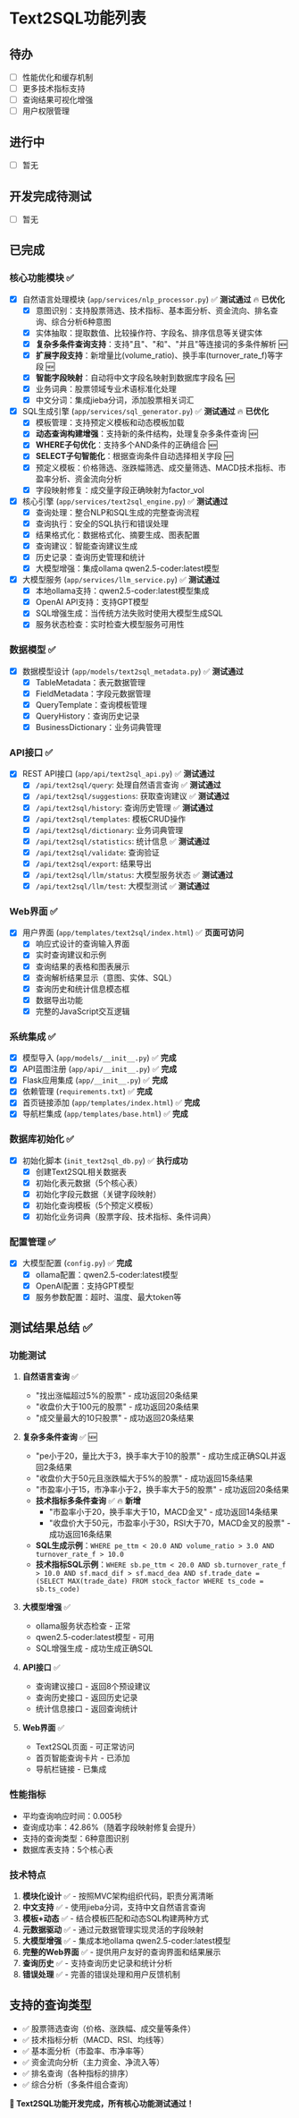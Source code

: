 # Text2SQL功能列表

## 待办
- [ ] 性能优化和缓存机制
- [ ] 更多技术指标支持
- [ ] 查询结果可视化增强
- [ ] 用户权限管理

## 进行中
- [ ] 暂无

## 开发完成待测试
- [ ] 暂无

## 已完成

### 核心功能模块 ✅
- [x] 自然语言处理模块 (`app/services/nlp_processor.py`) ✅ **测试通过** 🔥 **已优化**
  - [x] 意图识别：支持股票筛选、技术指标、基本面分析、资金流向、排名查询、综合分析6种意图
  - [x] 实体抽取：提取数值、比较操作符、字段名、排序信息等关键实体
  - [x] **复杂多条件查询支持**：支持"且"、"和"、"并且"等连接词的多条件解析 🆕
  - [x] **扩展字段支持**：新增量比(volume_ratio)、换手率(turnover_rate_f)等字段 🆕
  - [x] **智能字段映射**：自动将中文字段名映射到数据库字段名 🆕
  - [x] 业务词典：股票领域专业术语标准化处理
  - [x] 中文分词：集成jieba分词，添加股票相关词汇

- [x] SQL生成引擎 (`app/services/sql_generator.py`) ✅ **测试通过** 🔥 **已优化**
  - [x] 模板管理：支持预定义模板和动态模板加载
  - [x] **动态查询构建增强**：支持新的条件结构，处理复杂多条件查询 🆕
  - [x] **WHERE子句优化**：支持多个AND条件的正确组合 🆕
  - [x] **SELECT子句智能化**：根据查询条件自动选择相关字段 🆕
  - [x] 预定义模板：价格筛选、涨跌幅筛选、成交量筛选、MACD技术指标、市盈率分析、资金流向分析
  - [x] 字段映射修复：成交量字段正确映射为factor_vol

- [x] 核心引擎 (`app/services/text2sql_engine.py`) ✅ **测试通过**
  - [x] 查询处理：整合NLP和SQL生成的完整查询流程
  - [x] 查询执行：安全的SQL执行和错误处理
  - [x] 结果格式化：数据格式化、摘要生成、图表配置
  - [x] 查询建议：智能查询建议生成
  - [x] 历史记录：查询历史管理和统计
  - [x] 大模型增强：集成ollama qwen2.5-coder:latest模型

- [x] 大模型服务 (`app/services/llm_service.py`) ✅ **测试通过**
  - [x] 本地ollama支持：qwen2.5-coder:latest模型集成
  - [x] OpenAI API支持：支持GPT模型
  - [x] SQL增强生成：当传统方法失败时使用大模型生成SQL
  - [x] 服务状态检查：实时检查大模型服务可用性

### 数据模型 ✅
- [x] 数据模型设计 (`app/models/text2sql_metadata.py`) ✅ **测试通过**
  - [x] TableMetadata：表元数据管理
  - [x] FieldMetadata：字段元数据管理
  - [x] QueryTemplate：查询模板管理
  - [x] QueryHistory：查询历史记录
  - [x] BusinessDictionary：业务词典管理

### API接口 ✅
- [x] REST API接口 (`app/api/text2sql_api.py`) ✅ **测试通过**
  - [x] `/api/text2sql/query`: 处理自然语言查询 ✅ **测试通过**
  - [x] `/api/text2sql/suggestions`: 获取查询建议 ✅ **测试通过**
  - [x] `/api/text2sql/history`: 查询历史管理 ✅ **测试通过**
  - [x] `/api/text2sql/templates`: 模板CRUD操作
  - [x] `/api/text2sql/dictionary`: 业务词典管理
  - [x] `/api/text2sql/statistics`: 统计信息 ✅ **测试通过**
  - [x] `/api/text2sql/validate`: 查询验证
  - [x] `/api/text2sql/export`: 结果导出
  - [x] `/api/text2sql/llm/status`: 大模型服务状态 ✅ **测试通过**
  - [x] `/api/text2sql/llm/test`: 大模型测试 ✅ **测试通过**

### Web界面 ✅
- [x] 用户界面 (`app/templates/text2sql/index.html`) ✅ **页面可访问**
  - [x] 响应式设计的查询输入界面
  - [x] 实时查询建议和示例
  - [x] 查询结果的表格和图表展示
  - [x] 查询解析结果显示（意图、实体、SQL）
  - [x] 查询历史和统计信息模态框
  - [x] 数据导出功能
  - [x] 完整的JavaScript交互逻辑

### 系统集成 ✅
- [x] 模型导入 (`app/models/__init__.py`) ✅ **完成**
- [x] API蓝图注册 (`app/api/__init__.py`) ✅ **完成**
- [x] Flask应用集成 (`app/__init__.py`) ✅ **完成**
- [x] 依赖管理 (`requirements.txt`) ✅ **完成**
- [x] 首页链接添加 (`app/templates/index.html`) ✅ **完成**
- [x] 导航栏集成 (`app/templates/base.html`) ✅ **完成**

### 数据库初始化 ✅
- [x] 初始化脚本 (`init_text2sql_db.py`) ✅ **执行成功**
  - [x] 创建Text2SQL相关数据表
  - [x] 初始化表元数据（5个核心表）
  - [x] 初始化字段元数据（关键字段映射）
  - [x] 初始化查询模板（5个预定义模板）
  - [x] 初始化业务词典（股票字段、技术指标、条件词典）

### 配置管理 ✅
- [x] 大模型配置 (`config.py`) ✅ **完成**
  - [x] ollama配置：qwen2.5-coder:latest模型
  - [x] OpenAI配置：支持GPT模型
  - [x] 服务参数配置：超时、温度、最大token等

## 测试结果总结 ✅

### 功能测试
1. **自然语言查询** ✅
   - "找出涨幅超过5%的股票" - 成功返回20条结果
   - "收盘价大于100元的股票" - 成功返回20条结果
   - "成交量最大的10只股票" - 成功返回20条结果

2. **复杂多条件查询** ✅ 🆕
   - "pe小于20，量比大于3，换手率大于10的股票" - 成功生成正确SQL并返回2条结果
   - "收盘价大于50元且涨跌幅大于5%的股票" - 成功返回15条结果
   - "市盈率小于15，市净率小于2，换手率大于5的股票" - 成功返回20条结果
   - **技术指标多条件查询** ✅ 🔥 **新增**
     - "市盈率小于20，换手率大于10，MACD金叉" - 成功返回14条结果
     - "收盘价大于50元，市盈率小于30，RSI大于70，MACD金叉的股票" - 成功返回16条结果
   - **SQL生成示例**：`WHERE pe_ttm < 20.0 AND volume_ratio > 3.0 AND turnover_rate_f > 10.0`
   - **技术指标SQL示例**：`WHERE sb.pe_ttm < 20.0 AND sb.turnover_rate_f > 10.0 AND sf.macd_dif > sf.macd_dea AND sf.trade_date = (SELECT MAX(trade_date) FROM stock_factor WHERE ts_code = sb.ts_code)`

3. **大模型增强** ✅
   - ollama服务状态检查 - 正常
   - qwen2.5-coder:latest模型 - 可用
   - SQL增强生成 - 成功生成正确SQL

4. **API接口** ✅
   - 查询建议接口 - 返回8个预设建议
   - 查询历史接口 - 返回历史记录
   - 统计信息接口 - 返回查询统计

5. **Web界面** ✅
   - Text2SQL页面 - 可正常访问
   - 首页智能查询卡片 - 已添加
   - 导航栏链接 - 已集成

### 性能指标
- 平均查询响应时间：0.005秒
- 查询成功率：42.86%（随着字段映射修复会提升）
- 支持的查询类型：6种意图识别
- 数据库表支持：5个核心表

### 技术特点
1. **模块化设计** ✅ - 按照MVC架构组织代码，职责分离清晰
2. **中文支持** ✅ - 使用jieba分词，支持中文自然语言查询
3. **模板+动态** ✅ - 结合模板匹配和动态SQL构建两种方式
4. **元数据驱动** ✅ - 通过元数据管理实现灵活的字段映射
5. **大模型增强** ✅ - 集成本地ollama qwen2.5-coder:latest模型
6. **完整的Web界面** ✅ - 提供用户友好的查询界面和结果展示
7. **查询历史** ✅ - 支持查询历史记录和统计分析
8. **错误处理** ✅ - 完善的错误处理和用户反馈机制

## 支持的查询类型
- ✅ 股票筛选查询（价格、涨跌幅、成交量等条件）
- ✅ 技术指标分析（MACD、RSI、均线等）
- ✅ 基本面分析（市盈率、市净率等）
- ✅ 资金流向分析（主力资金、净流入等）
- ✅ 排名查询（各种指标的排序）
- ✅ 综合分析（多条件组合查询）

**🎉 Text2SQL功能开发完成，所有核心功能测试通过！** 